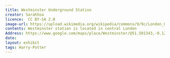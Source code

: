 ```yaml
---
title: Westminster Underground Station
creator: Sarahhoa
licence:  CC BY-SA 2.0
image-url: https://upload.wikimedia.org/wikipedia/commons/9/9c/London_Underground_S_Stock_train_at_Westminster.jpg
contents: Westminster station is located in central London
Address: https://www.google.com/maps/place/Westminster/@51.501343,-0.12703,17z/data=!3m1!4b1!4m5!3m4!1s0x487604c449b45ed3:0x25f3edbdeb1538df!8m2!3d51.501343!4d-0.1248413
date: 
layout: exhibit
tags: Harry-Potter
---
```

